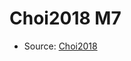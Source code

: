 <a name="material" />

# Choi2018 M7
<script type="application/ld+json">
  {
    "@context": "https://schema.org/",
    "@type": "ChemicalSubstance",
    "http://purl.org/dc/terms/conformsTo":
      {
        "@type": "CreativeWork",
        "@id": "https://bioschemas.org/profiles/ChemicalSubstance/0.4-RELEASE/"
      },
    "@id": "https://egonw.github.io/nanowiki/nanowiki518.html#material",
    "name": "Choi2018 M7",
    "sameAs": "http://127.0.0.1/mediawiki/index.php/Special:URIResolver/Choi2018_M7"
  }
</script>


* Source: [Choi2018](http://127.0.0.1/mediawiki/index.php/Special:URIResolver/Choi2018)
